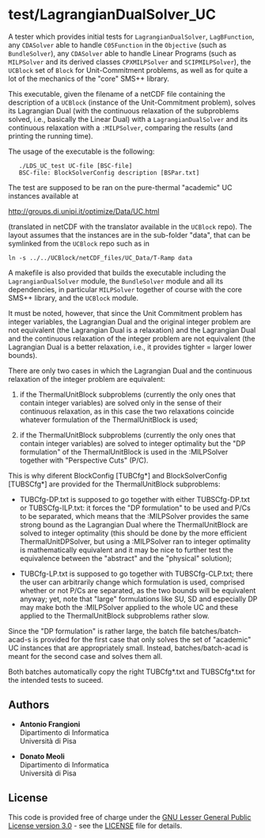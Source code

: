 # test/LagrangianDualSolver_UC

A tester which provides initial tests for `LagrangianDualSolver`,
`LagBFunction`, any `CDASolver` able to handle `C05Function` in the
`Objective` (such as `BundleSolver`), any `CDASolver` able to handle
Linear Programs (such as `MILPSolver` and its derived classes
`CPXMILPSolver` and `SCIPMILPSolver`), the `UCBlock` set of `Block`
for Unit-Commitment problems, as well as for quite a lot of the
mechanics of the "core" SMS++ library.

This executable, given the filename of a netCDF file containing the
description of a `UCBlock` (instance of the Unit-Commitment problem),
solves its Lagrangian Dual (with the continuous relaxation of the
subproblems solved, i.e., basically the Linear Dual) with a
`LagrangianDualSolver` and its continuous relaxation with a
`:MILPSolver`, comparing the results (and printing the running time).

The usage of the executable is the following:

       ./LDS_UC_test UC-file [BSC-file]
       BSC-file: BlockSolverConfig description [BSPar.txt]

The test are supposed to be ran on the pure-thermal "academic" UC
instances available at

http://groups.di.unipi.it/optimize/Data/UC.html

(translated in netCDF with the translator available in the `UCBlock`
repo). The layout assumes that the instances are in the sub-folder
"data", that can be symlinked from the `UCBlock` repo such as in

    ln -s ../../UCBlock/netCDF_files/UC_Data/T-Ramp data

A makefile is also provided that builds the executable including the
`LagrangianDualSolver` module, the `BundleSolver` module and all its
dependencies, in particular `MILPSolver` together of course with the
core SMS++ library, and the `UCBlock` module.

It must be noted, however, that since the Unit Commitment problem has
integer variables, the Lagrangian Dual and the original integer
problem are not equivalent (the Lagrangian Dual is a relaxation) and
the Lagrangian Dual and the continuous relaxation of the integer
problem are not equivalent (the Lagrangian Dual is a better
relaxation, i.e., it provides tighter = larger lower bounds).

There are only two cases in which the Lagrangian Dual and the
continuous relaxation of the integer problem are equivalent:

1. if the ThermalUnitBlock subproblems (currently the only ones
   that contain integer variables) are solved only in the sense
   of their continuous relaxation, as in this case the two
   relaxations coincide whatever formulation of the
   ThermalUnitBlock is used;

2. if the ThermalUnitBlock subproblems (currently the only ones
   that contain integer variables) are solved to integer optimality
   but the "DP formulation" of the ThermalUnitBlock is used in
   the :MILPSolver together with "Perspective Cuts" (P/C).

This is why diferent BlockConfig [TUBCfg\*] and BlockSolverConfig
[TUBSCfg\*] are provided for the ThermalUnitBlock subproblems:

- TUBCfg-DP.txt is supposed to go together with either
  TUBSCfg-DP.txt or TUBSCfg-ILP.txt: it forces the "DP formulation"
  to be used and P/Cs to be separated, which means that the
  :MILPSolver provides the same strong bound as the Lagrangian Dual
  where the ThermalUnitBlock are solved to integer optimality (this
  should be done by the more efficient ThermalUnitDPSolver, but
  using a :MILPSolver ran to integer optimality is mathematically
  equivalent and it may be nice to further test the equivalence
  between the "abstract" and the "physical" solution);

- TUBCfg-LP.txt is supposed to go together with TUBSCfg-CLP.txt;
  there the user can arbitrarily change which formulation is used,
  comprised whether or not P/Cs are separated, as the two bounds
  will be equivalent anyway; yet, note that "large" formulations
  like SU, SD and especially DP may make both the :MILPSolver
  applied to the whole UC and these applied to the ThermalUnitBlock
  subproblems rather slow.

Since the "DP formulation" is rather large, the batch file
batches/batch-acad-s is provided for the first case that only
solves the set of "academic" UC instances that are appropriately
small. Instead, batches/batch-acad is meant for the second case
and solves them all. 

Both batches automatically copy the right TUBCfg\*.txt and
TUBSCfg\*.txt for the intended tests to suceed.


## Authors

- **Antonio Frangioni**  
  Dipartimento di Informatica  
  Università di Pisa

- **Donato Meoli**  
  Dipartimento di Informatica  
  Università di Pisa

## License

This code is provided free of charge under the [GNU Lesser General Public
License version 3.0](https://opensource.org/licenses/lgpl-3.0.html) -
see the [LICENSE](LICENSE) file for details.
